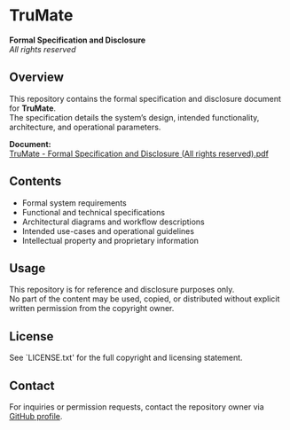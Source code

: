 # TruMate

**Formal Specification and Disclosure**  
_All rights reserved_

## Overview

This repository contains the formal specification and disclosure document for **TruMate**.  
The specification details the system’s design, intended functionality, architecture, and operational parameters.

**Document:**  
[TruMate - Formal Specification and Disclosure (All rights reserved).pdf](./TruMate%20-%20Formal%20Specification%20and%20Disclosure%20(All%20rights%20reserved).pdf)

## Contents

- Formal system requirements
- Functional and technical specifications
- Architectural diagrams and workflow descriptions
- Intended use-cases and operational guidelines
- Intellectual property and proprietary information

## Usage

This repository is for reference and disclosure purposes only.  
No part of the content may be used, copied, or distributed without explicit written permission from the copyright owner.

## License

See `LICENSE.txt' for the full copyright and licensing statement.

## Contact

For inquiries or permission requests, contact the repository owner via [GitHub profile](https://github.com/aRcHmaGe333).
